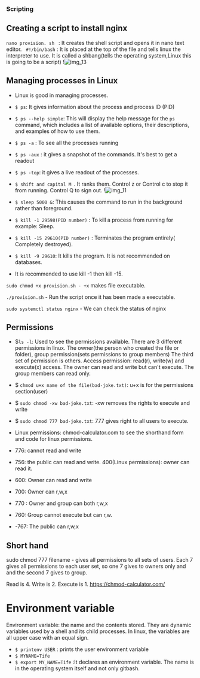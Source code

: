 ### Scripting ###
## Creating a script to install nginx ##
`nano provision. sh ` : It creates the shell script and opens it in nano text editor. 
` #!/bin/bash` : It is placed at the top of the file and tells linux the interpreter to use.
It is called a shbang(tells the operating system,Linux this is going to be a script)
!![img_13](https://github.com/Boluti/AWS_and_Cloud_Computing/assets/145682024/0cb1746b-1966-4f52-9296-6133b94fedf6)


## Managing processes in Linux ##
 - Linux is good in managing processes.
 - `$ ps`: It gives information about the process and process ID (PID)
 - `$ ps --help simple`: This will display the help message for the `ps` command, which includes a list of available options, their descriptions, and examples of how to use them.
 - `$ ps -a` : To see all the processes running
 - `$ ps -aux` : it gives a snapshot of the commands. It's best to get a readout 
 - `$ ps -top`: it gives a live readout of the processes.
 - `$ shift and capital M `. It ranks them.  Control z or Control c to stop it from running. Control Q to sign out.
!![img_11](https://github.com/Boluti/AWS_and_Cloud_Computing/assets/145682024/9c4732ab-2c13-44e1-af6e-0395a9459ddf)

 - `$ sleep 5000 &`: This causes the command to run in the background rather than foreground.
 - `$ kill -1 29598(PID number)` : To kill a process from running for example: Sleep.
 - `$ kill -15 29610(PID number)` : Terminates the program entirely( Completely destroyed).
 - `$ kill -9 29610`: It kills the program. It is not recommended on databases.
 - It is recommended to use kill -1 then kill -15. 

 `sudo chmod +x provision.sh - +x` makes file executable.

`./provision.sh` - Run the script once it has been made a executable.

`sudo systemctl status nginx` - We can check the status of nginx

## Permissions ##

- $`ls -l`: Used to see the permissions available.  There are 3 different permissions in linux. The owner(the person who created the file or folder), group permission(sets permissions to group members)
The third set of permission is others. 
Access permission: read(r), write(w) and execute(x) access. 
The owner can read and write but can't execute. The group members can read only. 
- $ `chmod u+x name of the file(bad-joke.txt)`: u+x is for the permissions section(user)
  
- $ `sudo chmod -xw bad-joke.txt`: -xw removes the rights to execute and write
- $ `sudo chmod 777 bad-joke.txt`: 777 gives right to all users to execute. 
- Linux permissions:
chmod-calculator.com to see the shorthand form and code for linux permissions. 
- 776: cannot read and write
- 756: the public can read and write. 
400(Linux permissions): owner can read it.
- 600: Owner can read and write
- 700: Owner can r,w,x
- 770 : Owner and group can both r,w,x
- 760: Group cannot execute but can r,w.
- -767: The public can r,w,x

## Short hand ##
sudo chmod 777 filename - gives all permissions to all sets of users. Each 7 gives all permissions to each user set, so one 7 gives to owners only and and the second 7 gives to group.

Read is 4. Write is 2. Execute is 1. https://chmod-calculator.com/
#  Environment variable #

Environment variable: the name and the contents stored. They are dynamic variables used by a shell and its child processes.
In linux, the variables are all upper case with an equal sign. 
- `$ printenv USER` : prints the user environment variable
- `$ MYNAME=Tife`
- `$ export MY_NAME=Tife` :It declares an environment variable. The name is in the operating system itself and not only gitbash.
  
